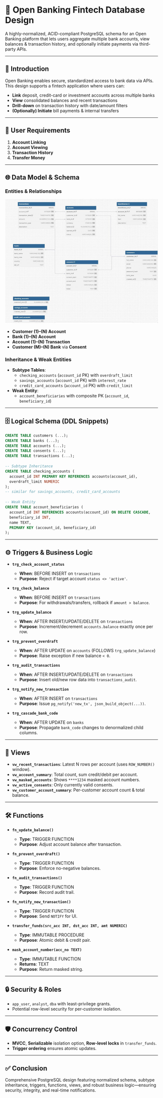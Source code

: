 # 📌 Open Banking Fintech Database Design

A highly-normalized, ACID-compliant PostgreSQL schema for an Open Banking platform that lets users aggregate multiple bank accounts, view balances & transaction history, and optionally initiate payments via third-party APIs.

---

## 📖 Introduction

Open Banking enables secure, standardized access to bank data via APIs. This design supports a fintech application where users can:
- **Link** deposit, credit-card or investment accounts across multiple banks  
- **View** consolidated balances and recent transactions  
- **Drill-down** on transaction history with date/amount filters  
- **(Optionally) Initiate** bill payments & internal transfers  

---

## 👥 User Requirements

1. **Account Linking**  
2. **Account Viewing**  
3. **Transaction History**  
4. **Transfer Money**  

---

## 🌐 Data Model & Schema

### Entities & Relationships
<img src="https://github.com/meteahmetyakar/OpenBanking-Database-System/blob/main/images/ER-diagram.png"/>

- **Customer (1)–(N) Account**  
- **Bank (1)–(N) Account**  
- **Account (1)–(N) Transaction**  
- **Customer (M)–(N) Bank** via **Consent**

### Inheritance & Weak Entities

- **Subtype Tables**:  
  - `checking_accounts` (`account_id` PK) with `overdraft_limit`  
  - `savings_accounts` (`account_id` PK) with `interest_rate`  
  - `credit_card_accounts` (`account_id` PK) with `credit_limit`  
- **Weak Entity**:  
  - `account_beneficiaries` with composite PK (`account_id`, `beneficiary_id`)

---

## 🗄️ Logical Schema (DDL Snippets)

```sql
CREATE TABLE customers (...);
CREATE TABLE banks (...);
CREATE TABLE accounts (...);
CREATE TABLE consents (...);
CREATE TABLE transactions (...);

-- Subtype Inheritance
CREATE TABLE checking_accounts (
  account_id INT PRIMARY KEY REFERENCES accounts(account_id),
  overdraft_limit NUMERIC
);
-- similar for savings_accounts, credit_card_accounts

-- Weak Entity
CREATE TABLE account_beneficiaries (
  account_id INT REFERENCES accounts(account_id) ON DELETE CASCADE,
  beneficiary_id INT,
  name TEXT,
  PRIMARY KEY (account_id, beneficiary_id)
);
```

---

## ⚙️ Triggers & Business Logic

- **`trg_check_account_status`**  
   - **When**: BEFORE INSERT on `transactions`  
   - **Purpose**: Reject if target account `status <> 'active'`.

- **`trg_check_balance`**  
   - **When**: BEFORE INSERT on `transactions`  
   - **Purpose**: For withdrawals/transfers, rollback if `amount > balance`.

- **`trg_update_balance`**  
   - **When**: AFTER INSERT/UPDATE/DELETE on `transactions`  
   - **Purpose**: Increment/decrement `accounts.balance` exactly once per row.

- **`trg_prevent_overdraft`**  
   - **When**: AFTER UPDATE on `accounts` (FOLLOWS `trg_update_balance`)  
   - **Purpose**: Raise exception if new balance `< 0`.

- **`trg_audit_transactions`**  
   - **When**: AFTER INSERT/UPDATE/DELETE on `transactions`  
   - **Purpose**: Insert old/new row data into `transactions_audit`.

- **`trg_notify_new_transaction`**  
   - **When**: AFTER INSERT on `transactions`  
   - **Purpose**: Issue `pg_notify('new_tx', json_build_object(...))`.

- **`trg_cascade_bank_code`**  
   - **When**: AFTER UPDATE on `banks`  
   - **Purpose**: Propagate `bank_code` changes to denormalized child columns.

---

## 🔎 Views

- **`vw_recent_transactions`**: Latest N rows per account (uses `ROW_NUMBER()` window).  
- **`vw_account_summary`**: Total count, sum credit/debit per account.  
- **`vw_masked_accounts`**: Shows `****1234` masked account numbers.  
- **`vw_active_consents`**: Only currently valid consents.  
- **`vw_customer_account_summary`**: Per-customer account count & total balance.

---

## 🛠️ Functions

- **`fn_update_balance()`**  
  - **Type**: TRIGGER FUNCTION  
  - **Purpose**: Adjust account balance after transaction.

- **`fn_prevent_overdraft()`**  
  - **Type**: TRIGGER FUNCTION  
  - **Purpose**: Enforce no-negative balances.

- **`fn_audit_transactions()`**  
  - **Type**: TRIGGER FUNCTION  
  - **Purpose**: Record audit trail.

- **`fn_notify_new_transaction()`**  
  - **Type**: TRIGGER FUNCTION  
  - **Purpose**: Send `NOTIFY` for UI.

- **`transfer_funds(src_acc INT, dst_acc INT, amt NUMERIC)`**  
  - **Type**: IMMUTABLE PROCEDURE  
  - **Purpose**: Atomic debit & credit pair.

- **`mask_account_number(acc_no TEXT)`**  
  - **Type**: IMMUTABLE FUNCTION  
  - **Returns**: TEXT  
  - **Purpose**: Return masked string.

---

## 🔒 Security & Roles

- `app_user`, `analyst`, `dba` with least-privilege grants.  
- Potential row-level security for per-customer isolation.

---

## 🛡️ Concurrency Control

- **MVCC**, **Serializable** isolation option, **Row-level locks** in `transfer_funds`.  
- **Trigger ordering** ensures atomic updates.

---

## ✅ Conclusion

Comprehensive PostgreSQL design featuring normalized schema, subtype inheritance, triggers, functions, views, and robust business logic—ensuring security, integrity, and real-time notifications.

